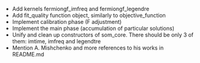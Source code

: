 * Add kernels fermiongf_imfreq and fermiongf_legendre
* Add fit_quality function object, similarly to objective_function
* Implement calibration phase (F adjustment)
* Implement the main phase (accumulation of particular solutions)
* Unify and clean up constructors of som_core. There should be only 3 of them: imtime, imfreq and legendtre
* Mention A. Mishchenko and more references to his works in README.md
